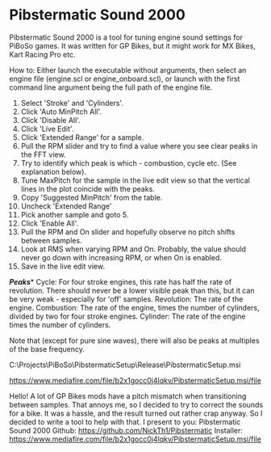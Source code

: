 # Pibstermatic Sound 2000
Pibstermatic Sound 2000 is a tool for tuning engine sound settings for PiBoSo games. It was written for GP Bikes, but it might work
for MX Bikes, Kart Racing Pro etc.

How to:
Either launch the executable without arguments, then select an engine file (engine.scl or engine_onboard.scl), or launch with the first
command line argument being the full path of the engine file.

1) Select 'Stroke' and 'Cylinders'.
2) Click 'Auto MinPitch All'.
3) Click 'Disable All'.
4) Click 'Live Edit'.
5) Click 'Extended Range' for a sample.
6) Pull the RPM slider and try to find a value where you see clear peaks in the FFT view.
7) Try to identify which peak is which - combustion, cycle etc. (See explanation below).
8) Tune MaxPitch for the sample in the live edit view so that the vertical lines in the plot coincide with the peaks.
9) Copy 'Suggested MinPitch' from the table.
10) Uncheck 'Extended Range'
11) Pick another sample and goto 5.
12) Click 'Enable All'.
13) Pull the RPM and On slider and hopefully observe no pitch shifts between samples.
14) Look at RMS when varying RPM and On. Probably, the value should never go down with increasing RPM, or when On is enabled.
15) Save in the live edit view.

***Peaks****
Cycle: For four stroke engines, this rate has half the rate of revolution. There should never be a lower visible peak than this, 
but it can be very weak - especially for 'off' samples.
Revolution:  The rate of the engine.
Combustion: The rate of the engine, times the number of cylinders, divided by two for four stroke engines.
Cylinder: The rate of the engine times the number of cylinders.

Note that (except for pure sine waves), there will also be peaks at multiples of the base frequency.

C:\Projects\PiBoSo\PibstermaticSetup\Release\PibstermaticSetup.msi


https://www.mediafire.com/file/b2x1gocc0j4lqkv/PibstermaticSetup.msi/file

Hello!
A lot of GP Bikes mods have a pitch mismatch when transitioning between samples. That annoys me, so I decided to try to 
correct the sounds for a bike. It was a hassle, and the result turned out rather crap anyway.
So I decided to write a tool to help with that.
I present to you: Pibstermatic Sound 2000
Github: https://github.com/NickTh1/Pibstermatic
Installer: https://www.mediafire.com/file/b2x1gocc0j4lqkv/PibstermaticSetup.msi/file



